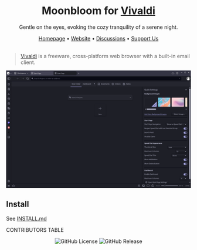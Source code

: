 <div align="center">
  <h1>Moonbloom for <a href="https://vivaldi.com">Vivaldi</a></h1>
  <p>Gentle on the eyes, evoking the cozy tranquility of a serene night.</p>
  <span><a href="https://github.com/moonbloom-theme/moonbloom">Homepage</a> • <a href="https://moonbloom.teplostanski.dev">Website</a> • <a href="https://github.com/orgs/moonbloom-theme/discussions">Discussions</a> • <a href="https://donate.teplostanski.dev">Support Us</a></span>
</div>

<br/>

> [Vivaldi](https://vivaldi.com) is a freeware, cross-platform web browser with a built-in email client.

<img width="720px" src="./screen.png">

## Install
See [INSTALL.md](./INSTALL.md)

<!--CONTRIBUTORS_TABLE-->CONTRIBUTORS TABLE<!--CONTRIBUTORS_TABLE-END-->

<p align="center">
  <img alt="GitHub License" src="https://img.shields.io/github/license/moonbloom-theme/vivaldi?style=flat-square&labelColor=%231e1f27&color=%23E8C87E">
  <img alt="GitHub Release" src="https://img.shields.io/github/v/release/moonbloom-theme/vivaldi?include_prereleases&display_name=release&style=flat-square&labelColor=%231e1f27&color=%23E8C87E">
</p>
